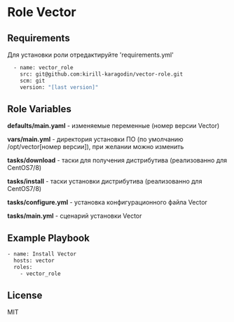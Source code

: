 Role Vector
=========


Requirements
------------
Для установки роли отредактируйте 'requirements.yml'
 
````bash
  - name: vector_role
    src: git@github.com:kirill-karagodin/vector-role.git
    scm: git
    version: "[last version]"
````

Role Variables
--------------

**defaults/main.yaml** - изменяемые переменные (номер версии Vector)

**vars/main.yml** - директория установки ПО (по умолчанию /opt/vector\[номер версии]), при желании можно изменить

**tasks/download** - таски для получения дистрибутива (реализованно для CentOS7/8)

**tasks/install** - таски установки дистрибутива (реализованно для CentOS7/8) 

**tasks/configure.yml** - установка конфигурационного файла Vector

**tasks/main.yml** - сценарий установки Vector

Example Playbook
----------------
````bash
- name: Install Vector
  hosts: vector
  roles:
    - vector_role
````

License
-------

MIT

